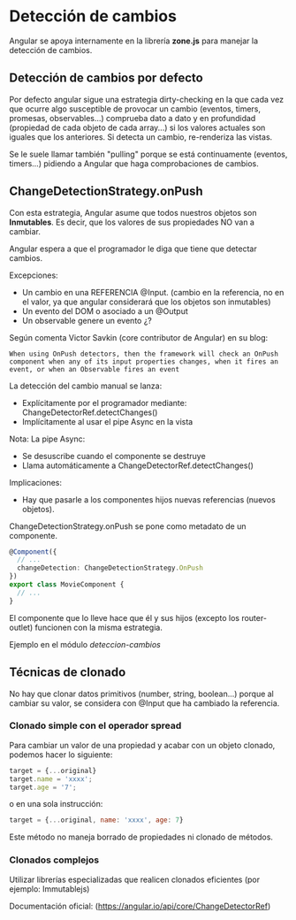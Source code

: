 # Detección de cambios

Angular se apoya internamente en la librería **zone.js** para manejar la detección de cambios.

## Detección de cambios por defecto

Por defecto angular sigue una estrategia dirty-checking en la que cada vez que ocurre algo susceptible de provocar un cambio (eventos, timers, promesas, observables...) comprueba dato a dato y en profundidad (propiedad de cada objeto de cada array...) si los valores actuales son iguales que los anteriores. Si detecta un cambio, re-renderiza las vistas. 

Se le suele llamar también "pulling" porque se está continuamente (eventos, timers...) pidiendo a Angular que haga comprobaciones de cambios.

## ChangeDetectionStrategy.onPush

Con esta estrategia, Angular asume que todos nuestros objetos son **Inmutables**. Es decir, que los valores de sus propiedades NO van a cambiar.

Angular espera a que el programador le diga que tiene que detectar cambios.

Excepciones:

- Un cambio en una REFERENCIA @Input. (cambio en la referencia, no en el valor, ya que angular considerará que los objetos son inmutables)
- Un evento del DOM o asociado a un @Output
- Un observable genere un evento ¿?

Según comenta Victor Savkin (core contributor de Angular) en su blog:

```
When using OnPush detectors, then the framework will check an OnPush component when any of its input properties changes, when it fires an event, or when an Observable fires an event
```

La detección del cambio manual se lanza:

- Explícitamente por el programador mediante: ChangeDetectorRef.detectChanges()
- Implícitamente al usar el pipe Async en la vista

 Nota: La pipe Async:

- Se desuscribe cuando el componente se destruye
- Llama automáticamente a ChangeDetectorRef.detectChanges()

Implicaciones:

- Hay que pasarle a los componentes hijos nuevas referencias (nuevos objetos).

ChangeDetectionStrategy.onPush se pone como metadato de un componente.

```ts
@Component({
  // ...
  changeDetection: ChangeDetectionStrategy.OnPush
})
export class MovieComponent {
  // ...
}
```

El componente que lo lleve hace que él y sus hijos (excepto los router-outlet) funcionen con la misma estrategia.

Ejemplo en el módulo *deteccion-cambios*

## Técnicas de clonado

No hay que clonar datos primitivos (number, string, boolean...) porque al cambiar su valor, se considera con @Input que ha cambiado la referencia.

### Clonado simple con el operador spread

Para cambiar un valor de una propiedad y acabar con un objeto clonado, podemos hacer lo siguiente:

```js
target = {...original}
target.name = 'xxxx';
target.age = '7';
```

o en una sola instrucción:

```js
target = {...original, name: 'xxxx', age: 7}
```

Este método no maneja borrado de propiedades ni clonado de métodos.

### Clonados complejos

Utilizar librerías especializadas que realicen clonados eficientes (por ejemplo: Immutablejs)


Documentación oficial: (https://angular.io/api/core/ChangeDetectorRef)
